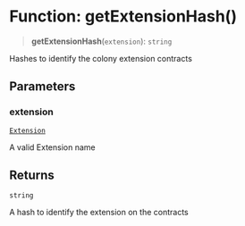 # Function: getExtensionHash()

> **getExtensionHash**(`extension`): `string`

Hashes to identify the colony extension contracts

## Parameters

### extension

[`Extension`](../enumerations/Extension.md)

A valid Extension name

## Returns

`string`

A hash to identify the extension on the contracts
